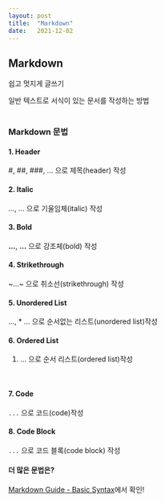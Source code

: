 ```yaml
---
layout: post
title:  "Markdown"
date:   2021-12-02
---
```


## Markdown
<p>쉽고 멋지게 글쓰기</p>

일반 텍스트로 서식이 있는 문서를 작성하는 방법
<br>
<br>

### Markdown 문법
#### 1. Header
#, ##, ###, ... 으로 제목(header) 작성
<br>

#### 2. Italic
*...*, _..._ 으로 기울임체(italic) 작성
<br>

#### 3. Bold
**...**, __...__ 으로 강조체(bold) 작성
<br>

#### 4. Strikethrough
~...~ 으로 취소선(strikethrough) 작성
<br>

#### 5. Unordered List
..., * ... 으로 순서없는 리스트(unordered list)작성
<br>

#### 6. Ordered List
1. ... 으로 순서 리스트(ordered list)작성
<br>

#### 7. Code
`...` 으로 코드(code)작성
<br>

#### 8. Code Block
```...``` 으로 코드 블록(code block) 작성
<br>

#### 더 많은 문법은?
<a href = "https://www.markdownguide.org/basic-syntax#code" target="blank">Markdown Guide - Basic Syntax</a>에서 확인!